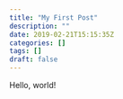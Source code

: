 ```yaml
---
title: "My First Post"
description: ""
date: 2019-02-21T15:15:35Z
categories: []
tags: []
draft: false
---
```


Hello, world!
<!--more-->
